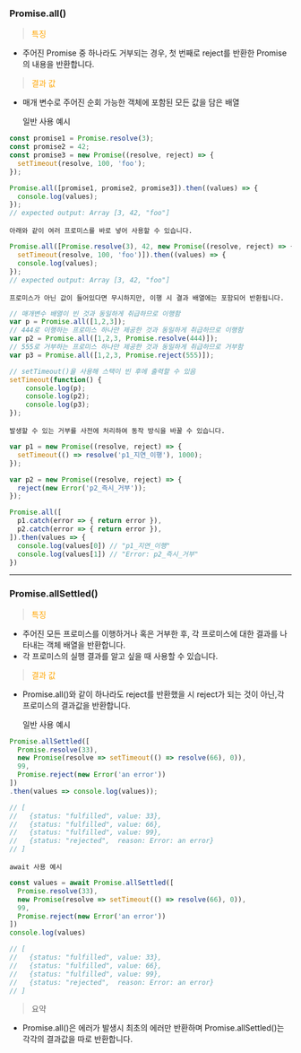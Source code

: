 ### Promise.all()
> <span style="color: orange">특징</span>
- 주어진 Promise 중 하나라도 거부되는 경우, 첫 번째로 reject를 반환한 Promise의 내용을 반환합니다.

> <span style="color: orange">결과 값</span>
- 매개 변수로 주어진 순회 가능한 객체에 포함된 모든 값을 담은 배열

	일반 사용 예시 
```javascript
const promise1 = Promise.resolve(3);
const promise2 = 42;
const promise3 = new Promise((resolve, reject) => {
  setTimeout(resolve, 100, 'foo');
});

Promise.all([promise1, promise2, promise3]).then((values) => {
  console.log(values);
});
// expected output: Array [3, 42, "foo"]
```
	아래와 같이 여러 프로미스를 바로 넣어 사용할 수 있습니다.
```javascript
Promise.all([Promise.resolve(3), 42, new Promise((resolve, reject) => {
  setTimeout(resolve, 100, 'foo')]).then((values) => {
  console.log(values);
});
// expected output: Array [3, 42, "foo"]
```
	프로미스가 아닌 값이 들어있다면 무시하지만, 이행 시 결과 배열에는 포함되어 반환됩니다.
    
```javascript
// 매개변수 배열이 빈 것과 동일하게 취급하므로 이행함
var p = Promise.all([1,2,3]);
// 444로 이행하는 프로미스 하나만 제공한 것과 동일하게 취급하므로 이행함
var p2 = Promise.all([1,2,3, Promise.resolve(444)]);
// 555로 거부하는 프로미스 하나만 제공한 것과 동일하게 취급하므로 거부함
var p3 = Promise.all([1,2,3, Promise.reject(555)]);

// setTimeout()을 사용해 스택이 빈 후에 출력할 수 있음
setTimeout(function() {
    console.log(p);
    console.log(p2);
    console.log(p3);
});

```
	발생할 수 있는 거부를 사전에 처리하여 동작 방식을 바꿀 수 있습니다.
```javascript
var p1 = new Promise((resolve, reject) => {
  setTimeout(() => resolve('p1_지연_이행'), 1000);
});

var p2 = new Promise((resolve, reject) => {
  reject(new Error('p2_즉시_거부'));
});

Promise.all([
  p1.catch(error => { return error }),
  p2.catch(error => { return error }),
]).then(values => {
  console.log(values[0]) // "p1_지연_이행"
  console.log(values[1]) // "Error: p2_즉시_거부"
})
```
    
---

### Promise.allSettled()
> <span style="color: orange">특징</span>
- 주어진 모든 프로미스를 이행하거나 혹은 거부한 후, 각 프로미스에 대한 결과를 나타내는 객체 배열을 반환합니다.
- 각 프로미스의 실행 결과를 알고 싶을 때 사용할 수 있습니다.

> <span style="color: orange">결과 값</span>
-  Promise.all()와 같이 하나라도 reject를 반환했을 시 reject가 되는 것이 아닌,각 프로미스의 결과값을 반환합니다.


	일반 사용 예시
```javascript
Promise.allSettled([
  Promise.resolve(33),
  new Promise(resolve => setTimeout(() => resolve(66), 0)),
  99,
  Promise.reject(new Error('an error'))
])
.then(values => console.log(values));

// [
//   {status: "fulfilled", value: 33},
//   {status: "fulfilled", value: 66},
//   {status: "fulfilled", value: 99},
//   {status: "rejected",  reason: Error: an error}
// ]
```
	await 사용 예시
```javascript
const values = await Promise.allSettled([
  Promise.resolve(33),
  new Promise(resolve => setTimeout(() => resolve(66), 0)),
  99,
  Promise.reject(new Error('an error'))
])
console.log(values)

// [
//   {status: "fulfilled", value: 33},
//   {status: "fulfilled", value: 66},
//   {status: "fulfilled", value: 99},
//   {status: "rejected",  reason: Error: an error}
// ]
```

> 요약
- Promise.all()은 에러가 발생시 최초의 에러만 반환하며 Promise.allSettled()는 각각의 결과값을 따로 반환합니다.
